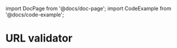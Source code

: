 import DocPage from '@docs/doc-page';
import CodeExample from '@docs/code-example';

<DocPage>

# URL validator

<CodeExample mode="preview" source="components/validators/url-validator" />

</DocPage>
